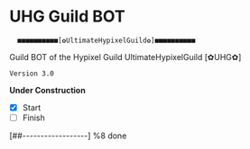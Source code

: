 # UHG Guild BOT

      ■■■■■■■■■■[✿UltimateHypixelGuild✿]■■■■■■■■■■

Guild BOT of the Hypixel Guild UltimateHypixelGuild [✿UHG✿]

`Version 3.0`

**Under Construction**

- [x] Start
- [ ] Finish

[##------------------] %8 done